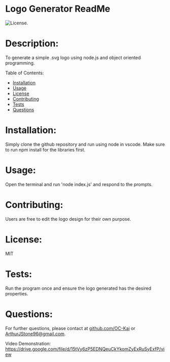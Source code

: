 # Logo Generator ReadMe

![License.](https://img.shields.io/badge/License-MIT-green)

# Description:
To generate a simple .svg logo using node.js and object oriented programming.

Table of Contents:
- [Installation](#installation)
- [Usage](#usage)
- [License](#license)
- [Contributing](#contributing)
- [Tests](#tests)
- [Questions](#questions)

# Installation:
Simply clone the github repository and run using node in vscode. Make sure to run npm install for the libraries first.

# Usage:
Open the terminal and run 'node index.js' and respond to the prompts.

# Contributing:
Users are free to edit the logo design for their own purpose.

# License:
MIT

# Tests:
Run the program once and ensure the logo generated has the desired properties.

# Questions:
For further questions, please contact at [github.com/OC-Kai](https://github.com/OC-Kai) or <a href = "mailto:ArthurJStone96@gmail.com">ArthurJStone96@gmail.com</a>.

Video Demonstration: https://drive.google.com/file/d/15tVy6zP5EDNQeuCkYkomZyExRuSyExfP/view
